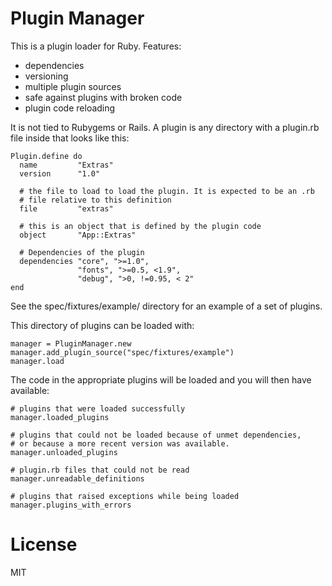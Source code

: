 
Plugin Manager
==============

This is a plugin loader for Ruby. Features:

  * dependencies
  * versioning
  * multiple plugin sources
  * safe against plugins with broken code
  * plugin code reloading
  
It is not tied to Rubygems or Rails. A plugin is any directory with a plugin.rb file
inside that looks like this:
    
    Plugin.define do
      name         "Extras"
      version      "1.0"
      
      # the file to load to load the plugin. It is expected to be an .rb
      # file relative to this definition
      file         "extras"
      
      # this is an object that is defined by the plugin code
      object       "App::Extras"
      
      # Dependencies of the plugin
      dependencies "core", ">=1.0",
                   "fonts", ">=0.5, <1.9",
                   "debug", ">0, !=0.95, < 2"
    end

See the spec/fixtures/example/ directory for an example of a set of plugins.

This
directory of plugins can be loaded with:

    manager = PluginManager.new
    manager.add_plugin_source("spec/fixtures/example")
    manager.load

The code in the appropriate plugins will be loaded and you will then have available:
    
    # plugins that were loaded successfully
    manager.loaded_plugins
    
    # plugins that could not be loaded because of unmet dependencies, 
    # or because a more recent version was available.
    manager.unloaded_plugins
    
    # plugin.rb files that could not be read
    manager.unreadable_definitions
    
    # plugins that raised exceptions while being loaded
    manager.plugins_with_errors


License
=======

MIT